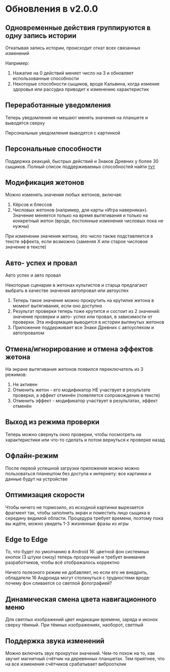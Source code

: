 # Обновления в v2.0.0

## Одновременные действия группируются в одну запись истории

Откатывая запись истории, происходит откат всех связанных изменений

Например:

1. Нажатие на 0 действий меняет число на 3 и обновляет использованные способности
2. Некоторые способности сыщиков, вроде Кальвина, когда измение здоровья или рассудка приводит к изменению характеристик

## Переработанные уведомления

Теперь уведомления не мешают менять значения на планшете и выводятся сверху

Персональные уведомления выводятся с картинкой

## Персональные способности

Поддержка реакций, быстрых действий и Знаков Древних у более 30 сыщиков. Полный список поддерживаемых способностей найти [тут](../../features/investigators/investigators.ru.md)

## Модификация жетонов

Можно изменять значения любых жетонов, включая:

1. Кёрсов и блессов
2. Числовых жетонов (например, для карты «Игра наверняка»). Значение меняется только на время вытягивания и только на конкретный жетон (вроде, постоянные изменения числовых пока не нужны)

При изменении значения жетона, это число также подставляется в тексте эффекта, если возможно (заменяя X или старое числовое значение в тексте)

## Авто- успех и провал

Авто успех и авто провал

Некоторые сценарии в жетонах культистов и старца предлагают выбрать в качестве значения автопровал или автоуспех

1. Теперь такое значение можно прокрутить на крутилке жетона в момент вытягивания, если оно доступно
2. Результат проверки теперь тоже крутится и состоит из 2 значений: значение проверки и авто- успех или провал, в зависимости от проверки. Эта информация выводится в истории вытянутых жетонов
3. Приложение поддерживает все Знаки Древних с автоуспехом и автопровалом

## Отмена/игнорирование и отмена эффектов жетона

На экране вытягивания жетонов появился переключатель из 3 режимов:
1. Не активен
2. Отменить жетон - его модификатор НЕ участвует в результате проверки, а эффект отменён (появляется сопровождение в тексте)
3. Отменить эффект - модификатор участвует в результатах, эффект отменён

## Выход из режима проверки

Теперь можно свернуть окно проверки, чтобы посмотреть на характеристики или что-то сделать и потом вернуться к проверке назад

## Офлайн-режим

После первой успешной загрузки приложения можно можно пользоваться планештом без доступа к интернету: все картинки и данные будут на устройстве

## Оптимизация скорости

Чтобы ничего не тормозило, из исходной картинки вырезается фрагмент так, чтобы заполнить экран и поместить лицо сыщика в середину видимой области. Процедура требует времени, поэтому пока вы ждёте, можно увидеть 1-3 жизненные фразы из игры

## Edge to Edge

То, что будет по умолчанию в Android 16: цветной фон системных кнопок (3 штуки снизу) теперь прозрачный и требует внимания разработчиков, чтобы всё отображалось корректно

Ничего полезного режим не добавляет, но если его не внедрить, обладатели 16 Андроида могут столкнуться с трудностями вроде: почему фон сливается со светлой фотографией?

## Динамическая смена цвета навигационного меню

Для светлых изображений цвет индикации времени, заряда и иконок сверху тёмный. При тёмных изображениях, наоборот, светлый

## Поддержка звука изменений

Можно включить звук прокрутки значений. Чем-то похож на то, как звучит магнитный счётчик на деревянных планшетах. Тем приятнее, что на все изменения счётчиков срабатывает виброотклик

